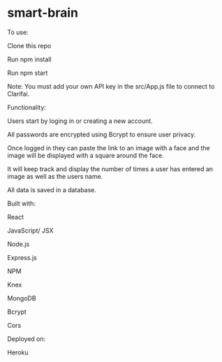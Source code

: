 # smart-brain

To use:

Clone this repo

Run npm install

Run npm start

Note: You must add your own API key in the src/App.js file to connect to Clarifai.

Functionality:

Users start by loging in or creating a new account.

All passwords are encrypted using Bcrypt to ensure user privacy.

Once logged in they can paste the link to an image with a face and the image will be displayed with a square around the face.

It will keep track and display the number of times a user has entered an image as well as the users name.

All data is saved in a database.

Built with:

React

JavaScript/ JSX

Node.js

Express.js

NPM

Knex

MongoDB

Bcrypt

Cors

Deployed on:

Heroku


